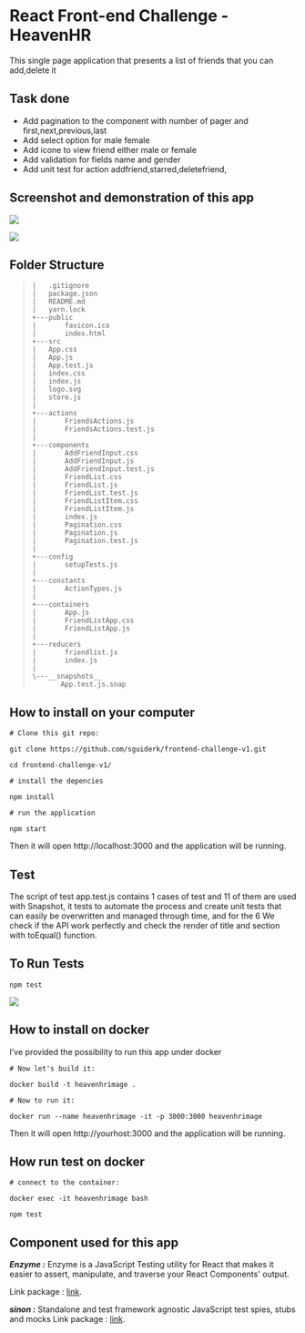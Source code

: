 # React Front-end Challenge - HeavenHR
This single page application that presents a list of friends that you can add,delete it 
## Task done
* Add pagination to the component with number of pager and first,next,previous,last
* Add select option for male female
* Add icone to view friend either male or female
* Add validation for fields name and gender
* Add unit test for action addfriend,starred,deletefriend,


## Screenshot and demonstration of this app 

![](https://i.imgur.com/K2BlGF7l.png)

![](https://i.imgur.com/8pxQ7PGl.png)



## Folder Structure


>     |   .gitignore
>     |   package.json
>     |   README.md
>     |   yarn.lock
>     +---public
>     |       favicon.ico
>     |       index.html
>     +---src
>     |   App.css
>     |   App.js
>     |   App.test.js
>     |   index.css
>     |   index.js
>     |   logo.svg
>     |   store.js
>     |   
>     +---actions
>     |       FriendsActions.js
>     |       FriendsActions.test.js
>     |       
>     +---components
>     |       AddFriendInput.css
>     |       AddFriendInput.js
>     |       AddFriendInput.test.js
>     |       FriendList.css
>     |       FriendList.js
>     |       FriendList.test.js
>     |       FriendListItem.css
>     |       FriendListItem.js
>     |       index.js
>     |       Pagination.css
>     |       Pagination.js
>     |       Pagination.test.js
>     |       
>     +---config
>     |       setupTests.js
>     |       
>     +---constants
>     |       ActionTypes.js
>     |       
>     +---containers
>     |       App.js
>     |       FriendListApp.css
>     |       FriendListApp.js
>     |       
>     +---reducers
>     |       friendlist.js
>     |       index.js
>     |       
>     \---__snapshots__
>            App.test.js.snap


## How to install on your computer

`# Clone this git repo:`

`git clone https://github.com/sguiderk/frontend-challenge-v1.git`

`cd frontend-challenge-v1/`

`# install the depencies `

`npm install`

`# run the application `

`npm start `

Then it will open http://localhost:3000 and the application will be running.

## Test

The script of test app.test.js contains 1 cases of test and 11 of them are used with
Snapshot, it tests to automate the process and create unit tests that can easily be overwritten and managed through time, and for the 6 We check if the API work perfectly and check the render of title and section with toEqual() function.

## To Run Tests

`npm test`

![](https://i.imgur.com/hweH2L4l.png)

## How to install on docker

I’ve provided the possibility to run this app under docker 

`# Now let's build it:`

`docker build -t heavenhrimage .`

`# Now to run it:`

`docker run --name heavenhrimage -it -p 3000:3000 heavenhrimage`

Then it will open http://yourhost:3000 and the application will be running.

## How run test on docker

`# connect to the container:`

`docker exec -it heavenhrimage bash`

`npm test`

## Component used for this app

_**Enzyme :**_ Enzyme is a JavaScript Testing utility for React that makes it easier to assert, manipulate, and traverse your React Components' output.

Link package :  [link](https://www.npmjs.com/package/enzyme).


_**sinon :**_ Standalone and test framework agnostic JavaScript test spies, stubs and mocks
Link package :  [link](https://www.npmjs.com/package/sinon).
